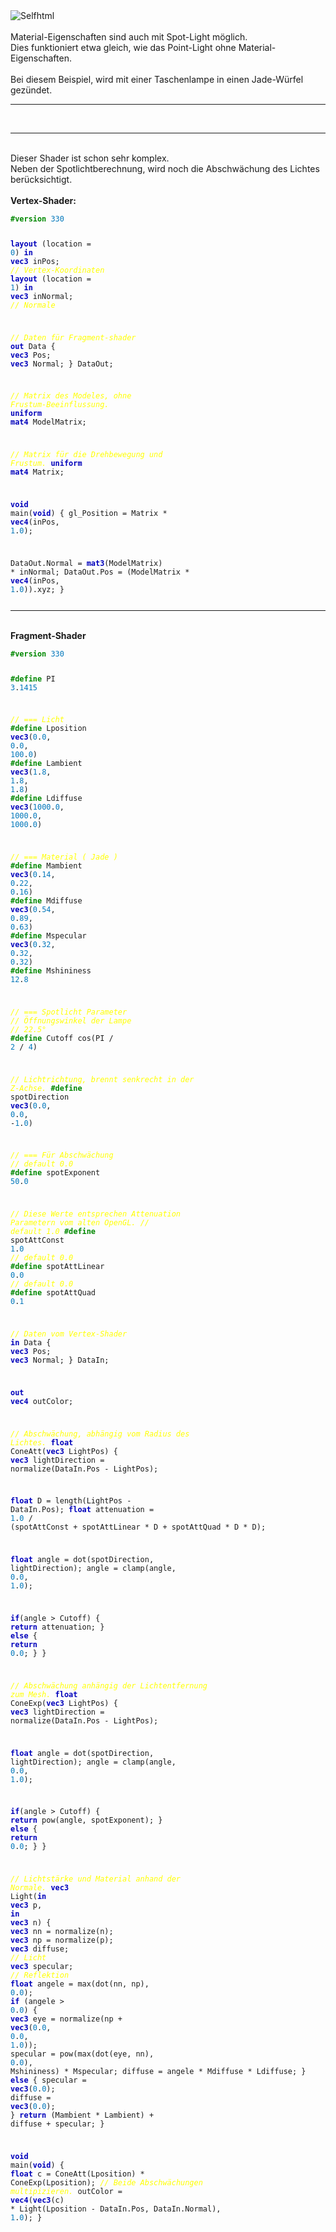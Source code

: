 <html>
<img src="image.png" alt="Selfhtml"><br><br>
Material-Eigenschaften sind auch mit Spot-Light möglich.<br>
Dies funktioniert etwa gleich, wie das Point-Light ohne Material-Eigenschaften.<br>
<br>
Bei diesem Beispiel, wird mit einer Taschenlampe in einen Jade-Würfel gezündet.<br>
<hr><br>
<hr><br>
Dieser Shader ist schon sehr komplex.<br>
Neben der Spotlichtberechnung, wird noch die Abschwächung des Lichtes berücksichtigt.<br>
<br>
<b>Vertex-Shader:</b><br>
<pre><code><b><font color="#008800">#version</font></b> <font color="#0077BB">330</font>

<b><font color="0000BB">layout</font></b> (location = <font color="#0077BB">0</font>) <b><font color="0000BB">in</font></b> <b><font color="0000BB">vec3</font></b> inPos;    <i><font color="#FFFF00">// Vertex-Koordinaten</font></i>
<b><font color="0000BB">layout</font></b> (location = <font color="#0077BB">1</font>) <b><font color="0000BB">in</font></b> <b><font color="0000BB">vec3</font></b> inNormal; <i><font color="#FFFF00">// Normale</font></i>

<i><font color="#FFFF00">// Daten für Fragment-shader</font></i>
<b><font color="0000BB">out</font></b> Data {
  <b><font color="0000BB">vec3</font></b> Pos;
  <b><font color="0000BB">vec3</font></b> Normal;
} DataOut;

<i><font color="#FFFF00">// Matrix des Modeles, ohne Frustum-Beeinflussung.</font></i>
<b><font color="0000BB">uniform</font></b> <b><font color="0000BB">mat4</font></b> ModelMatrix;

<i><font color="#FFFF00">// Matrix für die Drehbewegung und Frustum.</font></i>
<b><font color="0000BB">uniform</font></b> <b><font color="0000BB">mat4</font></b> Matrix;

<b><font color="0000BB">void</font></b> main(<b><font color="0000BB">void</font></b>) {
  gl_Position    = Matrix * <b><font color="0000BB">vec4</font></b>(inPos, <font color="#0077BB">1</font>.<font color="#0077BB">0</font>);

  DataOut.Normal = <b><font color="0000BB">mat3</font></b>(ModelMatrix) * inNormal;
  DataOut.Pos    = (ModelMatrix * <b><font color="0000BB">vec4</font></b>(inPos, <font color="#0077BB">1</font>.<font color="#0077BB">0</font>)).xyz;
}
</pre></code>
<hr><br>
<b>Fragment-Shader</b><br>
<pre><code><b><font color="#008800">#version</font></b> <font color="#0077BB">330</font>

<b><font color="#008800">#define</font></b> PI         <font color="#0077BB">3</font>.<font color="#0077BB">1415</font>

<i><font color="#FFFF00">// === Licht</font></i>
<b><font color="#008800">#define</font></b> Lposition  <b><font color="0000BB">vec3</font></b>(<font color="#0077BB">0</font>.<font color="#0077BB">0</font>, <font color="#0077BB">0</font>.<font color="#0077BB">0</font>, <font color="#0077BB">100</font>.<font color="#0077BB">0</font>)
<b><font color="#008800">#define</font></b> Lambient   <b><font color="0000BB">vec3</font></b>(<font color="#0077BB">1</font>.<font color="#0077BB">8</font>, <font color="#0077BB">1</font>.<font color="#0077BB">8</font>, <font color="#0077BB">1</font>.<font color="#0077BB">8</font>)
<b><font color="#008800">#define</font></b> Ldiffuse   <b><font color="0000BB">vec3</font></b>(<font color="#0077BB">1000</font>.<font color="#0077BB">0</font>, <font color="#0077BB">1000</font>.<font color="#0077BB">0</font>, <font color="#0077BB">1000</font>.<font color="#0077BB">0</font>)

<i><font color="#FFFF00">// === Material ( Jade )</font></i>
<b><font color="#008800">#define</font></b> Mambient   <b><font color="0000BB">vec3</font></b>(<font color="#0077BB">0</font>.<font color="#0077BB">14</font>, <font color="#0077BB">0</font>.<font color="#0077BB">22</font>, <font color="#0077BB">0</font>.<font color="#0077BB">16</font>)
<b><font color="#008800">#define</font></b> Mdiffuse   <b><font color="0000BB">vec3</font></b>(<font color="#0077BB">0</font>.<font color="#0077BB">54</font>, <font color="#0077BB">0</font>.<font color="#0077BB">89</font>, <font color="#0077BB">0</font>.<font color="#0077BB">63</font>)
<b><font color="#008800">#define</font></b> Mspecular  <b><font color="0000BB">vec3</font></b>(<font color="#0077BB">0</font>.<font color="#0077BB">32</font>, <font color="#0077BB">0</font>.<font color="#0077BB">32</font>, <font color="#0077BB">0</font>.<font color="#0077BB">32</font>)
<b><font color="#008800">#define</font></b> Mshininess <font color="#0077BB">12</font>.<font color="#0077BB">8</font>

<i><font color="#FFFF00">// === Spotlicht Parameter</font></i>
<i><font color="#FFFF00">// Öffnungswinkel der Lampe</font></i>
<i><font color="#FFFF00">// 22.5°</font></i>
<b><font color="#008800">#define</font></b> Cutoff        cos(PI / <font color="#0077BB">2</font> / <font color="#0077BB">4</font>)

<i><font color="#FFFF00">// Lichtrichtung, brennt senkrecht in der Z-Achse.</font></i>
<b><font color="#008800">#define</font></b> spotDirection <b><font color="0000BB">vec3</font></b>(<font color="#0077BB">0</font>.<font color="#0077BB">0</font>, <font color="#0077BB">0</font>.<font color="#0077BB">0</font>, -<font color="#0077BB">1</font>.<font color="#0077BB">0</font>)

<i><font color="#FFFF00">// === Für Abschwächung</font></i>
<i><font color="#FFFF00">// default 0.0</font></i>
<b><font color="#008800">#define</font></b> spotExponent  <font color="#0077BB">50</font>.<font color="#0077BB">0</font>

<i><font color="#FFFF00">// Diese Werte entsprechen Attenuation Parametern vom alten OpenGL.</font></i>
<i><font color="#FFFF00">// default 1.0</font></i>
<b><font color="#008800">#define</font></b> spotAttConst  <font color="#0077BB">1</font>.<font color="#0077BB">0</font>
<i><font color="#FFFF00">// default 0.0</font></i>
<b><font color="#008800">#define</font></b> spotAttLinear <font color="#0077BB">0</font>.<font color="#0077BB">0</font>
<i><font color="#FFFF00">// default 0.0</font></i>
<b><font color="#008800">#define</font></b> spotAttQuad   <font color="#0077BB">0</font>.<font color="#0077BB">1</font>


<i><font color="#FFFF00">// Daten vom Vertex-Shader</font></i>
<b><font color="0000BB">in</font></b> Data {
  <b><font color="0000BB">vec3</font></b> Pos;
  <b><font color="0000BB">vec3</font></b> Normal;
} DataIn;

<b><font color="0000BB">out</font></b> <b><font color="0000BB">vec4</font></b> outColor;

<i><font color="#FFFF00">// Abschwächung, abhängig vom Radius des Lichtes.</font></i>
<b><font color="0000BB">float</font></b> ConeAtt(<b><font color="0000BB">vec3</font></b> LightPos) {
  <b><font color="0000BB">vec3</font></b>  lightDirection = normalize(DataIn.Pos - LightPos);

  <b><font color="0000BB">float</font></b> D              = length(LightPos - DataIn.Pos);
  <b><font color="0000BB">float</font></b> attenuation    = <font color="#0077BB">1</font>.<font color="#0077BB">0</font> / (spotAttConst + spotAttLinear * D + spotAttQuad * D * D);

  <b><font color="0000BB">float</font></b> angle          = dot(spotDirection, lightDirection);
  angle                = clamp(angle, <font color="#0077BB">0</font>.<font color="#0077BB">0</font>, <font color="#0077BB">1</font>.<font color="#0077BB">0</font>);

  <b><font color="0000BB">if</font></b>(angle > Cutoff) {
    <b><font color="0000BB">return</font></b> attenuation;
  } <b><font color="0000BB">else</font></b> {
    <b><font color="0000BB">return</font></b> <font color="#0077BB">0</font>.<font color="#0077BB">0</font>;
  }
}

<i><font color="#FFFF00">// Abschwächung anhängig der Lichtentfernung zum Mesh.</font></i>
<b><font color="0000BB">float</font></b> ConeExp(<b><font color="0000BB">vec3</font></b> LightPos) {
  <b><font color="0000BB">vec3</font></b>  lightDirection = normalize(DataIn.Pos - LightPos);

  <b><font color="0000BB">float</font></b> angle          = dot(spotDirection, lightDirection);
  angle                = clamp(angle, <font color="#0077BB">0</font>.<font color="#0077BB">0</font>, <font color="#0077BB">1</font>.<font color="#0077BB">0</font>);

  <b><font color="0000BB">if</font></b>(angle > Cutoff) {
    <b><font color="0000BB">return</font></b> pow(angle, spotExponent);
  } <b><font color="0000BB">else</font></b> {
    <b><font color="0000BB">return</font></b> <font color="#0077BB">0</font>.<font color="#0077BB">0</font>;
  }
}

<i><font color="#FFFF00">// Lichtstärke und Material anhand der Normale.</font></i>
<b><font color="0000BB">vec3</font></b> Light(<b><font color="0000BB">in</font></b> <b><font color="0000BB">vec3</font></b> p, <b><font color="0000BB">in</font></b> <b><font color="0000BB">vec3</font></b> n) {
  <b><font color="0000BB">vec3</font></b> nn = normalize(n);
  <b><font color="0000BB">vec3</font></b> np = normalize(p);
  <b><font color="0000BB">vec3</font></b> diffuse;   <i><font color="#FFFF00">// Licht</font></i>
  <b><font color="0000BB">vec3</font></b> specular;  <i><font color="#FFFF00">// Reflektion</font></i>
  <b><font color="0000BB">float</font></b> angele = max(dot(nn, np), <font color="#0077BB">0</font>.<font color="#0077BB">0</font>);
  <b><font color="0000BB">if</font></b> (angele > <font color="#0077BB">0</font>.<font color="#0077BB">0</font>) {
    <b><font color="0000BB">vec3</font></b> eye = normalize(np + <b><font color="0000BB">vec3</font></b>(<font color="#0077BB">0</font>.<font color="#0077BB">0</font>, <font color="#0077BB">0</font>.<font color="#0077BB">0</font>, <font color="#0077BB">1</font>.<font color="#0077BB">0</font>));
    specular = pow(max(dot(eye, nn), <font color="#0077BB">0</font>.<font color="#0077BB">0</font>), Mshininess) * Mspecular;
    diffuse  = angele * Mdiffuse * Ldiffuse;
  } <b><font color="0000BB">else</font></b> {
    specular = <b><font color="0000BB">vec3</font></b>(<font color="#0077BB">0</font>.<font color="#0077BB">0</font>);
    diffuse  = <b><font color="0000BB">vec3</font></b>(<font color="#0077BB">0</font>.<font color="#0077BB">0</font>);
  }
  <b><font color="0000BB">return</font></b> (Mambient * Lambient) + diffuse + specular;
}

<b><font color="0000BB">void</font></b> main(<b><font color="0000BB">void</font></b>) {
  <b><font color="0000BB">float</font></b> c  = ConeAtt(Lposition) * ConeExp(Lposition); <i><font color="#FFFF00">// Beide Abschwächungen multipizieren.</font></i>
  outColor = <b><font color="0000BB">vec4</font></b>(<b><font color="0000BB">vec3</font></b>(c)  * Light(Lposition - DataIn.Pos, DataIn.Normal), <font color="#0077BB">1</font>.<font color="#0077BB">0</font>);
}

</pre></code>

</html>
